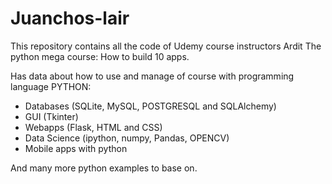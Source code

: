 # Juanchos-lair

This repository contains all the code of Udemy course  instructors Ardit The python mega course: How to build 10 apps.

Has data about how to use and manage of course with programming language PYTHON:

- Databases (SQLite, MySQL, POSTGRESQL and SQLAlchemy)
- GUI (Tkinter)
- Webapps (Flask, HTML and CSS)
- Data Science (ipython, numpy, Pandas, OPENCV)
- Mobile apps with python

And many more python examples to base on.




